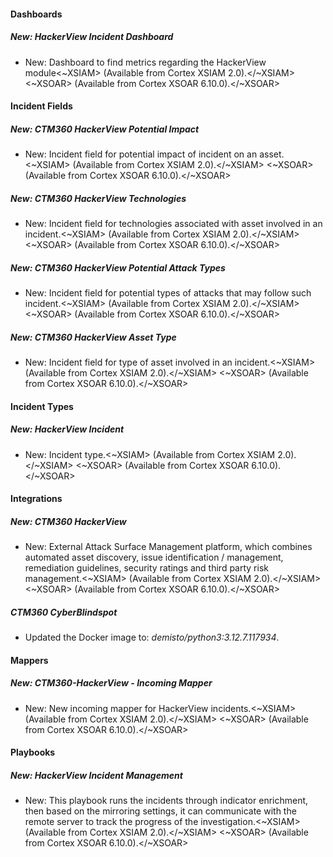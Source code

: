 
#### Dashboards

##### New: HackerView Incident Dashboard

- New: Dashboard to find metrics regarding the HackerView module<~XSIAM> (Available from Cortex XSIAM 2.0).</~XSIAM>
<~XSOAR> (Available from Cortex XSOAR 6.10.0).</~XSOAR>

#### Incident Fields

##### New: CTM360 HackerView Potential Impact

- New: Incident field for potential impact of incident on an asset.<~XSIAM> (Available from Cortex XSIAM 2.0).</~XSIAM>
<~XSOAR> (Available from Cortex XSOAR 6.10.0).</~XSOAR>

##### New: CTM360 HackerView Technologies

- New: Incident field for technologies associated with asset involved in an incident.<~XSIAM> (Available from Cortex XSIAM 2.0).</~XSIAM>
<~XSOAR> (Available from Cortex XSOAR 6.10.0).</~XSOAR>

##### New: CTM360 HackerView Potential Attack Types

- New: Incident field for potential types of attacks that may follow such incident.<~XSIAM> (Available from Cortex XSIAM 2.0).</~XSIAM>
<~XSOAR> (Available from Cortex XSOAR 6.10.0).</~XSOAR>

##### New: CTM360 HackerView Asset Type

- New: Incident field for type of asset involved in an incident.<~XSIAM> (Available from Cortex XSIAM 2.0).</~XSIAM>
<~XSOAR> (Available from Cortex XSOAR 6.10.0).</~XSOAR>

#### Incident Types

##### New: HackerView Incident

- New: Incident type.<~XSIAM> (Available from Cortex XSIAM 2.0).</~XSIAM>
<~XSOAR> (Available from Cortex XSOAR 6.10.0).</~XSOAR>

#### Integrations

##### New: CTM360 HackerView

- New: External Attack Surface Management platform, which combines automated asset discovery, issue identification / management, remediation guidelines, security ratings and third party risk management.<~XSIAM> (Available from Cortex XSIAM 2.0).</~XSIAM>
<~XSOAR> (Available from Cortex XSOAR 6.10.0).</~XSOAR>

##### CTM360 CyberBlindspot

- Updated the Docker image to: *demisto/python3:3.12.7.117934*.

#### Mappers

##### New: CTM360-HackerView - Incoming Mapper

- New: New incoming mapper for HackerView incidents.<~XSIAM> (Available from Cortex XSIAM 2.0).</~XSIAM>
<~XSOAR> (Available from Cortex XSOAR 6.10.0).</~XSOAR>

#### Playbooks

##### New: HackerView Incident Management

- New: This playbook runs the incidents through indicator enrichment, then based on the mirroring settings, it can communicate with the remote server to track the progress of the investigation.<~XSIAM> (Available from Cortex XSIAM 2.0).</~XSIAM>
<~XSOAR> (Available from Cortex XSOAR 6.10.0).</~XSOAR>
